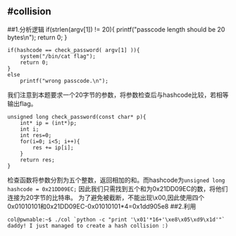 #collision
---
##1.分析逻辑
	if(strlen(argv[1]) != 20){
		printf("passcode length should be 20 bytes\n");
		return 0;
	}

	if(hashcode == check_password( argv[1] )){
		system("/bin/cat flag");
		return 0;
	}
	else
		printf("wrong passcode.\n");
我们注意到本题要求一个20字节的参数，将参数检查后与hashcode比较，若相等输出flag。

	unsigned long check_password(const char* p){
		int* ip = (int*)p;
		int i;
		int res=0;
		for(i=0; i<5; i++){
			res += ip[i];
		}
		return res;
	}
检查函数将参数分割为五个整数，返回相加的和。而hashcode为`unsigned long hashcode = 0x21DD09EC;`
因此我们只需找到五个和为0x21DD09EC的数，将他们连接为20字节的比特串。
为了避免被截断，不能出现\x00,因此使用四个0x01010101和0x21DD09EC-0x01010101*4=0x1dd905e8
##2.利用

    col@pwnable:~$ ./col `python -c "print '\x01'*16+'\xe8\x05\xd9\x1d'"`
    daddy! I just managed to create a hash collision :)
